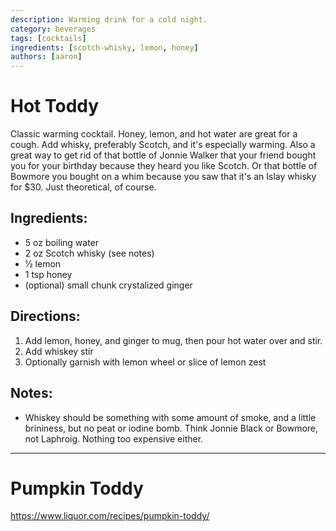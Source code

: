 ```yaml
---
description: Warming drink for a cold night.
category: beverages
tags: [cocktails]
ingredients: [scotch-whisky, lemon, honey]
authors: [aaron]
---
```


# Hot Toddy 

Classic warming cocktail. Honey, lemon, and hot water are great for a cough. Add whisky, preferably Scotch, and it's especially warming. Also a great way to get rid of that bottle of Jonnie Walker that your friend bought you for your birthday because they heard you like Scotch. Or that bottle of Bowmore you bought on a whim because you saw that it's an Islay whisky for $30. Just theoretical, of course.

## Ingredients:

- 5 oz boiling water 
- 2 oz Scotch whisky (see notes)
- ½ lemon
- 1 tsp honey
- (optional) small chunk crystalized ginger

## Directions:

1. Add lemon, honey, and ginger to mug, then pour hot water over and stir.
2. Add whiskey stir
3. Optionally garnish with lemon wheel or slice of lemon zest

## Notes:

- Whiskey should be something with some amount of smoke, and a little brininess, but no peat or iodine bomb. Think Jonnie Black or Bowmore, not Laphroig. Nothing too expensive either. 

* * *

# Pumpkin Toddy

<https://www.liquor.com/recipes/pumpkin-toddy/>